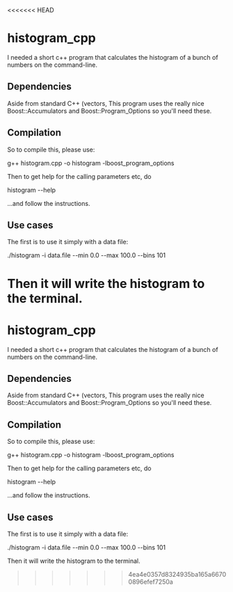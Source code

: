 <<<<<<< HEAD

# histogram_cpp

I needed a short c++ program that calculates the histogram of a bunch of numbers on the command-line.

## Dependencies

Aside from standard C++ (vectors, This program uses the really nice Boost::Accumulators and Boost::Program_Options so you'll need these.

## Compilation

So to compile this, please use:

g++ histogram.cpp -o histogram -lboost_program_options

Then to get help for the calling parameters etc, do

histogram --help

...and follow the instructions.

## Use cases

The first is to use it simply with a data file:

./histogram -i data.file --min 0.0 --max 100.0 --bins 101

Then it will write the histogram to the terminal.
=======
# histogram_cpp

I needed a short c++ program that calculates the histogram of a bunch of numbers on the command-line. 

## Dependencies

Aside from standard C++ (vectors, This program uses the really nice Boost::Accumulators and Boost::Program_Options so you'll need these. 
 
## Compilation 

So to compile this, please use: 

g++ histogram.cpp -o histogram -lboost_program_options

Then to get help for the calling parameters etc, do 

histogram --help 

...and follow the instructions. 

## Use cases

The first is to use it simply with a data file: 

./histogram -i data.file --min 0.0 --max 100.0 --bins 101 

Then it will write the histogram to the terminal. 

>>>>>>> 4ea4e0357d8324935ba165a66700896efef7250a

